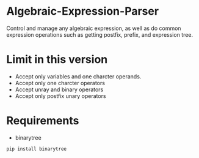 # Algebraic-Expression-Parser
Control and manage any algebraic expression, as well as do common expression operations such as getting postfix, prefix, and expression tree.

# Limit in this version
- Accept only variables and one charcter operands.
- Accept only one charcter operators
- Accept unray and binary operators
- Accept only postfix unary operators


# Requirements
- binarytree
```
pip install binarytree
```
